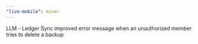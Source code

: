 ```yaml
---
"live-mobile": minor
---
```


LLM - Ledger Sync improved error message when an unauthorized member tries to delete a backup
